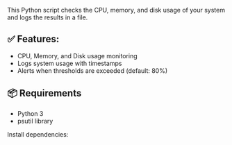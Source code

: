 This Python script checks the CPU, memory, and disk usage of your system and logs the results in a file.

## ✅ Features:
- CPU, Memory, and Disk usage monitoring
- Logs system usage with timestamps
- Alerts when thresholds are exceeded (default: 80%)

## 📦 Requirements
- Python 3
- psutil library

Install dependencies: